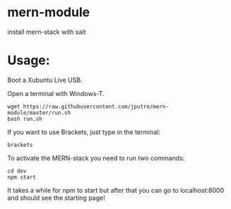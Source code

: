 # mern-module
install mern-stack with salt

# Usage:
Boot a Xubuntu Live USB.

Open a terminal with Windows-T.

	wget https://raw.githubusercontent.com/jputro/mern-module/master/run.sh
	bash run.sh

If you want to use Brackets, just type in the terminal:

	brackets

To activate the MERN-stack you need to run two commands:

	cd dev
	npm start

It takes a while for npm to start but after that you can go to localhost:8000 and should see the starting page!


